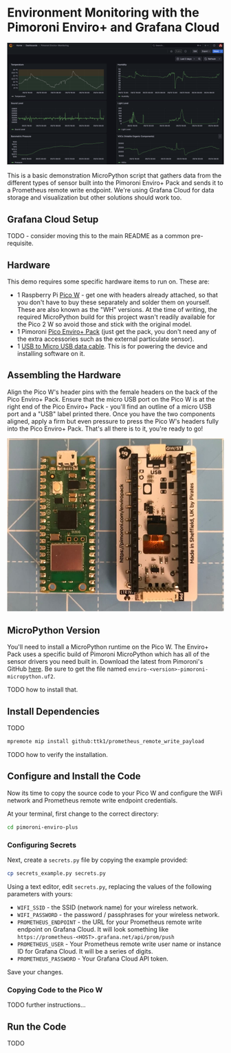 # Environment Monitoring with the Pimoroni Enviro+ and Grafana Cloud

![A Grafana dashboard showing output from this project](pimoroni_enviro_plus_dashboard_example.png)

This is a basic demonstration MicroPython script that gathers data from the different types of sensor built into the Pimoroni Enviro+ Pack and sends it to a Prometheus remote write endpoint. We're using Grafana Cloud for data storage and visualization but other solutions should work too.

## Grafana Cloud Setup

TODO - consider moving this to the main README as a common pre-requisite.

## Hardware

This demo requires some specific hardware items to run on. These are:

* 1 Raspberry Pi [Pico W](https://shop.pimoroni.com/products/raspberry-pi-pico-w?variant=40059369652307) - get one with headers already attached, so that you don't have to buy these separately and solder them on yourself. These are also known as the "WH" versions.  At the time of writing, the required MicroPython build for this project wasn't readily available for the Pico 2 W so avoid those and stick with the original model.
* 1 Pimoroni [Pico Enviro+ Pack](https://shop.pimoroni.com/products/pico-enviro-pack?variant=40045073662035) (just get the pack, you don't need any of the extra accessories such as the external particulate sensor).
* 1 [USB to Micro USB data cable](https://shop.pimoroni.com/products/usb-a-to-microb-cable-black?variant=31241639562). This is for powering the device and installing software on it.

## Assembling the Hardware

Align the Pico W's header pins with the female headers on the back of the Pico Enviro+ Pack. Ensure that the micro USB port on the Pico W is at the right end of the Pico Enviro+ Pack - you'll find an outline of a micro USB port and a "USB" label printed there. Once you have the two components aligned, apply a firm but even pressure to press the Pico W's headers fully into the Pico Enviro+ Pack. That's all there is to it, you're ready to go!

![Connecting the Enviro+ to the Pico W](connecting_the_enviro_plus.jpg)

## MicroPython Version

You'll need to install a MicroPython runtime on the Pico W. The Enviro+ Pack uses a specific build of Pimoroni MicroPython which has all of the sensor drivers you need built in.  Download the latest from Pimoroni's GitHub [here](https://github.com/pimoroni/pimoroni-pico/releases). Be sure to get the file named `enviro-<version>-pimoroni-micropython.uf2`.

TODO how to install that.

## Install Dependencies

TODO

```bash
mpremote mip install github:ttk1/prometheus_remote_write_payload
```

TODO how to verify the installation.

## Configure and Install the Code

Now its time to copy the source code to your Pico W and configure the WiFi network and Prometheus remote write endpoint credentials.

At your terminal, first change to the correct directory:

```bash
cd pimoroni-enviro-plus
```

### Configuring Secrets

Next, create a `secrets.py` file by copying the example provided:

```bash
cp secrets_example.py secrets.py
```

Using a text editor, edit `secrets.py`, replacing the values of the following parameters with yours:

* `WIFI_SSID` - the SSID (network name) for your wireless network.
* `WIFI_PASSWORD` - the password / passphrases for your wireless network.
* `PROMETHEUS_ENDPOINT` - the URL for your Prometheus remote write endpoint on Grafana Cloud. It will look something like `https://prometheus-<HOST>.grafana.net/api/prom/push`
* `PROMETHEUS_USER` - Your Prometheus remote write user name or instance ID for Grafana Cloud. It will be a series of digits.
* `PROMETHEUS_PASSWORD` - Your Grafana Cloud API token.

Save your changes.

### Copying Code to the Pico W

TODO further instructions...

## Run the Code

TODO
